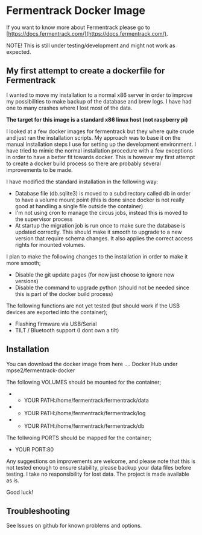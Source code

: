 # Fermentrack Docker Image

If you want to know more about Fermentrack please go to [https://docs.fermentrack.com/](https://docs.fermentrack.com/).

NOTE! This is still under testing/development and might not work as expected. 

## My first attempt to create a dockerfile for Fermentrack

I wanted to move my installation to a normal x86 server in order to improve my possibilities to make backup of the database and brew logs. I have had one to many crashes where I lost most of the data. 

**The target for this image is a standard x86 linux host (not raspberry pi)**

I looked at a few docker images for fermentrack but they where quite crude and just ran the installation scripts. My approach was to base it on the manual installation steps I use for setting up the development environment. I have tried to mimic the normal installation procedure with a few exceptions in order to have a better fit towards docker. This is however my first attempt to create a docker build process so there are probably several improvements to be made.

I have modified the standard installation in the following way: 

* Database file (db.sqlite3) is moved to a subdirectory called db in order to have a volume mount point (this is done since docker is not really good at handling a single file outside the container)
* I'm not using cron to manage the circus jobs, instead this is moved to the supervisor process
* At startup the migration job is run once to make sure the database is updated correctly. This should make it smooth to upgrade to a new version that require schema changes. It also applies the correct access rights for mounted volumes.

I plan to make the following changes to the installation in order to make it more smooth;

* Disable the git update pages (for now just choose to ignore new versions)
* Disable the command to upgrade python (should not be needed since this is part of the docker build process)

The following functions are not yet tested (but should work if the USB devices are exported into the container);

* Flashing firmware via USB/Serial
* TILT / Bluetooth support (I dont own a tilt)

## Installation

You can download the docker image from here .... Docker Hub under mpse2/fermentrack-docker

The following VOLUMES should be mounted for the container;

* - YOUR PATH:/home/fermentrack/fermentrack/data
* - YOUR PATH:/home/fermentrack/fermentrack/log
* - YOUR PATH:/home/fermentrack/fermentrack/db

The follwoing PORTS should be mapped for the container;

* YOUR PORT:80

Any suggestions on improvements are welcome, and please note that this is not tested enough to ensure stability, please backup your data files before testing. I take no responsibility for lost data. The project is made available as is. 

Good luck!

## Troubleshooting

See Issues on github for known problems and options.





